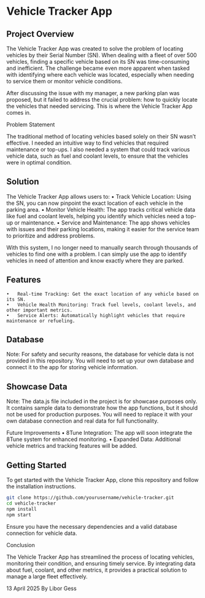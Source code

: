 # **Vehicle Tracker App**

## Project Overview

The Vehicle Tracker App was created to solve the problem of locating vehicles by their Serial Number (SN). When dealing with a fleet of over 500 vehicles, finding a specific vehicle based on its SN was time-consuming and inefficient. The challenge became even more apparent when tasked with identifying where each vehicle was located, especially when needing to service them or monitor vehicle conditions.

After discussing the issue with my manager, a new parking plan was proposed, but it failed to address the crucial problem: how to quickly locate the vehicles that needed servicing. This is where the Vehicle Tracker App comes in.

Problem Statement

The traditional method of locating vehicles based solely on their SN wasn’t effective. I needed an intuitive way to find vehicles that required maintenance or top-ups. I also needed a system that could track various vehicle data, such as fuel and coolant levels, to ensure that the vehicles were in optimal condition.

## Solution

The Vehicle Tracker App allows users to:
	•	Track Vehicle Location: Using the SN, you can now pinpoint the exact location of each vehicle in the parking area.
	•	Monitor Vehicle Health: The app tracks critical vehicle data like fuel and coolant levels, helping you identify which vehicles need a top-up or maintenance.
	•	Service and Maintenance: The app shows vehicles with issues and their parking locations, making it easier for the service team to prioritize and address problems.

With this system, I no longer need to manually search through thousands of vehicles to find one with a problem. I can simply use the app to identify vehicles in need of attention and know exactly where they are parked.

## Features
	•	Real-time Tracking: Get the exact location of any vehicle based on its SN.
	•	Vehicle Health Monitoring: Track fuel levels, coolant levels, and other important metrics.
	•	Service Alerts: Automatically highlight vehicles that require maintenance or refueling.

## Database

Note: For safety and security reasons, the database for vehicle data is not provided in this repository. You will need to set up your own database and connect it to the app for storing vehicle information.

## Showcase Data

Note: The data.js file included in the project is for showcase purposes only. It contains sample data to demonstrate how the app functions, but it should not be used for production purposes. You will need to replace it with your own database connection and real data for full functionality.

Future Improvements
	•	8Tune Integration: The app will soon integrate the 8Tune system for enhanced monitoring.
	•	Expanded Data: Additional vehicle metrics and tracking features will be added.

## Getting Started

To get started with the Vehicle Tracker App, clone this repository and follow the installation instructions.
```bash
git clone https://github.com/yourusername/vehicle-tracker.git
cd vehicle-tracker
npm install
npm start
```
Ensure you have the necessary dependencies and a valid database connection for vehicle data.

Conclusion

The Vehicle Tracker App has streamlined the process of locating vehicles, monitoring their condition, and ensuring timely service. By integrating data about fuel, coolant, and other metrics, it provides a practical solution to manage a large fleet effectively.

13 April 2025 By Libor Gess 
